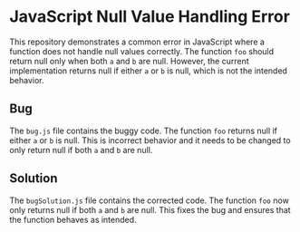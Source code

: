 # JavaScript Null Value Handling Error

This repository demonstrates a common error in JavaScript where a function does not handle null values correctly. The function `foo` should return null only when both `a` and `b` are null. However, the current implementation returns null if either `a` or `b` is null, which is not the intended behavior.

## Bug

The `bug.js` file contains the buggy code. The function `foo` returns null if either `a` or `b` is null. This is incorrect behavior and it needs to be changed to only return null if both `a` and `b` are null.

## Solution

The `bugSolution.js` file contains the corrected code. The function `foo` now only returns null if both `a` and `b` are null. This fixes the bug and ensures that the function behaves as intended.
